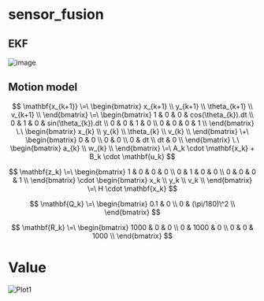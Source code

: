 # sensor_fusion
## EKF
![image](https://github.com/WanL0q/sensor_fusion/assets/134664967/8243e034-99c1-4908-82e4-ecafa5d9c8bd)
## Motion model
$$
\mathbf{x_{k+1}}
\=\
\begin{bmatrix}
x_{k+1} \\
y_{k+1} \\
\theta_{k+1} \\
v_{k+1} \\
\end{bmatrix}
\=\
\begin{bmatrix}
1 & 0 & 0 & cos(\theta_{k}).dt \\
0 & 1 & 0 & sin(\theta_{k}).dt \\
0 & 0 & 1 & 0 \\
0 & 0 & 0 & 1 \\
\end{bmatrix}
\.\
\begin{bmatrix}
x_{k} \\
y_{k} \\
\theta_{k} \\
v_{k} \\
\end{bmatrix}
\+\
\begin{bmatrix}
0  & 0  \\
0  & 0  \\
0  & dt \\
dt & 0  \\
\end{bmatrix}
\.\
\begin{bmatrix}
a_{k} \\
w_{k} \\
\end{bmatrix}
\=\
A_k \cdot \mathbf{x_k} + B_k \cdot \mathbf{u_k}
$$

$$
$$

$$
$$

$$
\mathbf{z_k} 
\=\
\begin{bmatrix}
1 & 0 & 0 & 0 \\
0 & 1 & 0 & 0 \\
0 & 0 & 0 & 1 \\
\end{bmatrix}
\cdot
\begin{bmatrix}
x_k \\
y_k \\
v_k \\
\end{bmatrix}
\=\
H \cdot \mathbf{x_k}
$$

$$
$$

$$
$$

$$
\mathbf{Q_k} 
\=\
\begin{bmatrix}
0.1 & 0  \\
0 & (\pi/180)\^2  \\
\end{bmatrix}
$$

$$
$$

$$
$$

$$
\mathbf{R_k} 
\=\
\begin{bmatrix}
1000 & 0 & 0 \\
0 & 1000 & 0  \\
0 & 0 & 1000  \\
\end{bmatrix}
$$

# Value
![Plot1](https://github.com/WanL0q/sensor_fusion/assets/134664967/03b16707-3d49-4247-8a56-084a938504fd)
